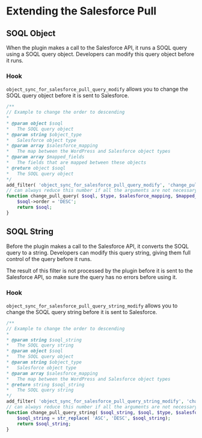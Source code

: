 # Extending the Salesforce Pull

## SOQL Object

When the plugin makes a call to the Salesforce API, it runs a SOQL query using a SOQL query object. Developers can modify this query object before it runs.

### Hook

`object_sync_for_salesforce_pull_query_modify` allows you to change the SOQL query object before it is sent to Salesforce.

```php
/**
// Example to change the order to descending
*
* @param object $soql
*   The SOQL query object
* @param string $object_type
*   Salesforce object type
* @param array $salesforce_mapping
*   The map between the WordPress and Salesforce object types
* @param array $mapped_fields
*   The fields that are mapped between these objects
* @return object $soql
*   The SOQL query object
*/
add_filter( 'object_sync_for_salesforce_pull_query_modify', 'change_pull_query', 10, 4 );
// can always reduce this number if all the arguments are not necessary
function change_pull_query( $soql, $type, $salesforce_mapping, $mapped_fields ) {
	$soql->order = 'DESC';
	return $soql;
}
```

## SOQL String

Before the plugin makes a call to the Salesforce API, it converts the SOQL query to a string. Developers can modify this query string, giving them full control of the query before it runs.

The result of this filter is not processed by the plugin before it is sent to the Salesforce API, so make sure the query has no errors before using it.

### Hook

`object_sync_for_salesforce_pull_query_string_modify` allows you to change the SOQL query string before it is sent to Salesforce.

```php
/**
// Example to change the order to descending
*
* @param string $soql_string
*   The SOQL query string
* @param object $soql
*   The SOQL query object
* @param string $object_type
*   Salesforce object type
* @param array $salesforce_mapping
*   The map between the WordPress and Salesforce object types
* @return string $soql_string
*   The SOQL query string
*/
add_filter( 'object_sync_for_salesforce_pull_query_string_modify', 'change_pull_query_string', 10, 4 );
// can always reduce this number if all the arguments are not necessary
function change_pull_query_string( $soql_string, $soql, $type, $salesforce_mapping ) {
	$soql_string = str_replace( 'ASC', 'DESC', $soql_string);
	return $soql_string;
}
```
